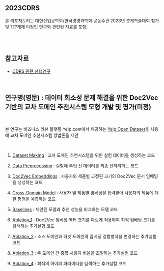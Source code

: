 ## 2023CDRS
본 리포지토리는 대한산업공학회/한국경영과학회 공동주관 2023년 춘계학술대회 참가 및 ???게재 미정인 연구와 관련된 자료를 포함.

<br/>
<br/>

## 참고자료 
 
* [CDRS 관련 선행연구](https://www.notion.so/Cross-Domain-Recommendation-Ref-b0b19566c9194314a8bca813d0c2aad6)

<br/>

## 연구명(영문) : 데이터 희소성 문제 해결을 위한 Doc2Vec 기반의 교차 도메인 추천시스템 모형 개발 및 평가(미정)

<br/>

본 연구는 비즈니스 리뷰 플랫폼 Yelp.com에서 제공하는 [Yelp Open Dataset](https://www.yelp.com/dataset)을 사용해 교차 도메인 추천시스템 방법론을 제안

<br/>

1. [Dataset Making](/2023CDRS/codes/yelp_make_dset.ipynb) : 교차 도메인 추천시스템을 위한 실험 데이터를 생성하는 코드
   

2. [Data Preprocessing](/2023CDRS/codes/yelp_preprocessing.ipynb) : 실험에 투입 전 데이터를 최종 전처리하는 코드

3. [Doc2Vec Embeddings](/2023CDRS/codes/Doc2Vec_embeddings.ipynb) : 사용자와 제품별 고정된 크기의 Doc2Vec 문서 임베딩을 생성하는 코드

4. [Cross-Domain Model](/2023CDRS/codes/Cross_Domain_Model.ipynb) : 사용자 및 제품별 임베딩을 입력받아 사용자의 제품에 대한 평점을 예측하는 코드

5. [Baselines](/2023CDRS/codes/Baselines.ipynb) : 제안된 모델과 추천 성능을 비교하는 모델 코드

6. [Ablation_1](/2023CDRS/codes/Ablation_1.ipynb) : Doc2Vec 임베딩 벡터 크기를 다르게 적용하여 최적 임베딩 크기를 탐색하는 추가실험 코드

7. [Ablation_2](/2023CDRS/codes/Ablation_2.ipynb) : 소스 도메인과 타겟 도메인의 임베딩 결합방식을 변경하는 추가실험 코드

8. [Ablation_3](/2023CDRS/codes/Ablation_3.ipynb) : 두 도메인 간 중복 사용자 비율을 조절하는 추가실험 코드

9. [Ablation_4](/2023CDRS/codes/Ablation_4.ipynb) : 최적의 하이퍼 파라미터를 탐색하는 추가실험 코드
